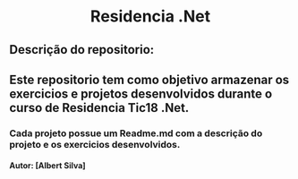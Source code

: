 <h1 align="center">Residencia .Net</h1>

## Descrição do repositorio:

## Este repositorio tem como objetivo armazenar os exercicios e projetos desenvolvidos durante o curso de Residencia Tic18 .Net.   

### Cada projeto possue um Readme.md com a descrição do projeto e os exercicios desenvolvidos.

#### Autor: [Albert Silva]
